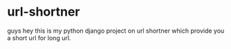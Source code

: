 # url-shortner
guys hey this is my python django project on url shortner which provide you a short url for long url.
